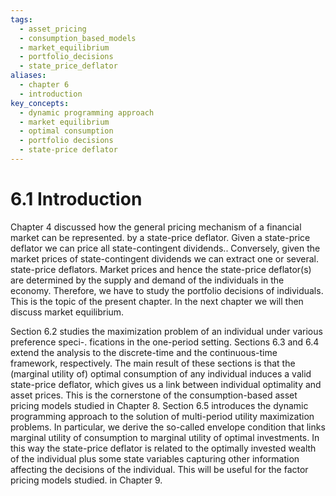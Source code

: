 ```yaml
---
tags:
  - asset_pricing
  - consumption_based_models
  - market_equilibrium
  - portfolio_decisions
  - state_price_deflator
aliases:
  - chapter 6
  - introduction
key_concepts:
  - dynamic programming approach
  - market equilibrium
  - optimal consumption
  - portfolio decisions
  - state-price deflator
---
```


# 6.1 Introduction  

Chapter 4 discussed how the general pricing mechanism of a financial market can be represented. by a state-price deflator. Given a state-price deflator we can price all state-contingent dividends.. Conversely, given the market prices of state-contingent dividends we can extract one or several. state-price deflators. Market prices and hence the state-price deflator(s) are determined by the supply and demand of the individuals in the economy. Therefore, we have to study the portfolio decisions of individuals. This is the topic of the present chapter. In the next chapter we will then discuss market equilibrium.  

Section 6.2 studies the maximization problem of an individual under various preference speci-. fications in the one-period setting. Sections 6.3 and 6.4 extend the analysis to the discrete-time and the continuous-time framework, respectively. The main result of these sections is that the (marginal utility of) optimal consumption of any individual induces a valid state-price deflator, which gives us a link between individual optimality and asset prices. This is the cornerstone of the consumption-based asset pricing models studied in Chapter 8. Section 6.5 introduces the dynamic programming approach to the solution of multi-period utility maximization problems. In particular, we derive the so-called envelope condition that links marginal utility of consumption to marginal utility of optimal investments. In this way the state-price deflator is related to the optimally invested wealth of the individual plus some state variables capturing other information affecting the decisions of the individual. This will be useful for the factor pricing models studied. in Chapter 9.  
